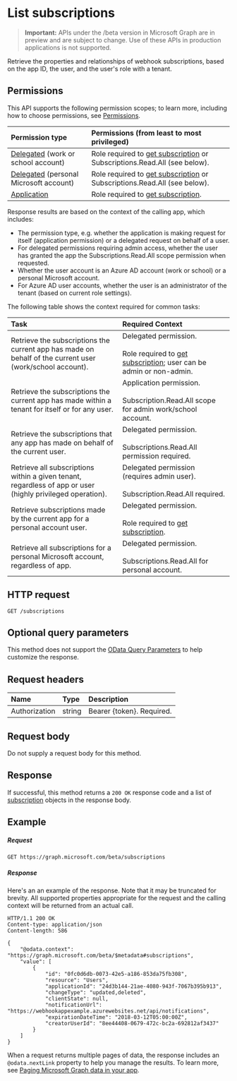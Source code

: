 # List subscriptions

> **Important:** APIs under the /beta version in Microsoft Graph are in preview and are subject to change. Use of these APIs in production applications is not supported.

Retrieve the properties and relationships of webhook subscriptions, based on the app ID, the user, and the user's role with a tenant.

## Permissions

This API supports the following permission scopes; to learn more, including how to choose permissions, see [Permissions](../../../concepts/permissions_reference.md).

| Permission type  | Permissions (from least to most privileged)  |
|:---------------- |:-------------------------------------------- |
| [Delegated](../../../concepts/auth_v2_user.md) (work or school account) | Role required to [get subscription](subscription_get.md) or Subscriptions.Read.All (see below). |
| [Delegated](../../../concepts/auth_v2_user.md) (personal Microsoft account) | Role required to [get subscription](./subscription_get.md) or Subscriptions.Read.All (see below). |
| [Application](../../../concepts/auth_v2_service.md) | Role required to [get subscription](./subscription_get.md). |

Response results are based on the context of the calling app, which includes:

- The permission type, e.g. whether the application is making request for itself (application permission) or a delegated request on behalf of a user.
- For delegated permissions requiring admin access, whether the user has granted the app the Subscriptions.Read.All scope permission when requested.
- Whether the user account is an Azure AD account (work or school) or a personal Microsoft account.
- For Azure AD user accounts, whether the user is an administrator of the tenant (based on current role settings).

The following table shows the context required for common tasks:

| Task | Required Context |
|:-----|:---------------- |
| Retrieve the subscriptions the current app has made on behalf of the current user (work/school account). | Delegated permission.<br/><br/>Role required to [get subscription](subscription_get.md); user can be admin or non-admin.|
| Retrieve the subscriptions the current app has made within a tenant for itself or for any user. | Application permission.<br /><br />Subscription.Read.All scope for admin work/school account. |
| Retrieve the subscriptions that any app has made on behalf of the current user. | Delegated permission.<br /><br/>Subscriptions.Read.All permission required.|
| Retrieve all subscriptions within a given tenant, regardless of app or user (highly privileged operation). | Delegated permission (requires admin user).<br /><br/>Subscription.Read.All required. |
| Retrieve subscriptions made by the current app for a personal account user. | Delegated permission.<br /><br/>Role required to [get subscription](subscription_get.md).|
| Retrieve all subscriptions for a personal Microsoft account, regardless of app. | Delegated permission.<br /><br/>Subscriptions.Read.All for personal account. |

## HTTP request
<!-- { "blockType": "ignored" } -->
```http
GET /subscriptions
```
## Optional query parameters
This method does not support the [OData Query Parameters](http://developer.microsoft.com/en-us/graph/docs/overview/query_parameters) to help customize the response.

## Request headers
| Name       | Type | Description|
|:-----------|:------|:----------|
| Authorization  | string  | Bearer {token}. Required. |

## Request body
Do not supply a request body for this method.

## Response

If successful, this method returns a `200 OK` response code and a list of [subscription](../resources/subscription.md) objects in the response body.
## Example
##### Request
<!-- {
  "blockType": "request",
  "name": "get_subscriptions"
}-->
```http
GET https://graph.microsoft.com/beta/subscriptions
```
##### Response
Here's an an example of the response.  Note that it may be truncated for brevity.  All supported properties appropriate for the request and the calling context will be returned from an actual call.

<!-- {
  "blockType": "response",
  "truncated": false,
  "@odata.type": "microsoft.graph.subscription",
  "isCollection": true
} -->
```http
HTTP/1.1 200 OK
Content-type: application/json
Content-length: 586

{
    "@odata.context": "https://graph.microsoft.com/beta/$metadata#subscriptions",
    "value": [
        {
            "id": "0fc0d6db-0073-42e5-a186-853da75fb308",
            "resource": "Users",
            "applicationId": "24d3b144-21ae-4080-943f-7067b395b913",
            "changeType": "updated,deleted",
            "clientState": null,
            "notificationUrl": "https://webhookappexample.azurewebsites.net/api/notifications",
            "expirationDateTime": "2018-03-12T05:00:00Z",
            "creatorUserId": "8ee44408-0679-472c-bc2a-692812af3437"
        }
    ]
}
```


<!-- uuid: 8fcb5dbc-d5aa-4681-8e31-b001d5168d79
2015-10-25 14:57:30 UTC -->
<!-- {
  "type": "#page.annotation",
  "description": "List subscriptions",
  "keywords": "",
  "section": "documentation",
  "tocPath": ""
}-->
When a request returns multiple pages of data, the response includes an `@odata.nextLink` property to help you manage the results.  To learn more, see [Paging Microsoft Graph data in your app](../../../concepts/paging.md).

